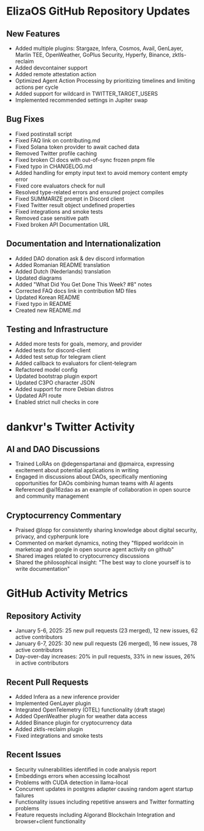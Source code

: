 # ElizaOS GitHub Repository Updates

## New Features
- Added multiple plugins: Stargaze, Infera, Cosmos, Avail, GenLayer, Marlin TEE, OpenWeather, GoPlus Security, Hyperfy, Binance, zktls-reclaim
- Added devcontainer support
- Added remote attestation action
- Optimized Agent Action Processing by prioritizing timelines and limiting actions per cycle
- Added support for wildcard in TWITTER_TARGET_USERS
- Implemented recommended settings in Jupiter swap

## Bug Fixes
- Fixed postinstall script
- Fixed FAQ link on contributing.md
- Fixed Solana token provider to await cached data
- Removed Twitter profile caching
- Fixed broken CI docs with out-of-sync frozen pnpm file
- Fixed typo in CHANGELOG.md
- Added handling for empty input text to avoid memory content empty error
- Fixed core evaluators check for null
- Resolved type-related errors and ensured project compiles
- Fixed SUMMARIZE prompt in Discord client
- Fixed Twitter result object undefined properties
- Fixed integrations and smoke tests
- Removed case sensitive path
- Fixed broken API Documentation URL

## Documentation and Internationalization
- Added DAO donation ask & dev discord information
- Added Romanian README translation
- Added Dutch (Nederlands) translation
- Updated diagrams
- Added "What Did You Get Done This Week? #8" notes
- Corrected FAQ docs link in contribution MD files
- Updated Korean README
- Fixed typo in README
- Created new README.md

## Testing and Infrastructure
- Added more tests for goals, memory, and provider
- Added tests for discord-client
- Added test setup for telegram client
- Added callback to evaluators for client-telegram
- Refactored model config
- Updated bootstrap plugin export
- Updated C3PO character JSON
- Added support for more Debian distros
- Updated API route
- Enabled strict null checks in core

# dankvr's Twitter Activity

## AI and DAO Discussions
- Trained LoRAs on @degenspartanai and @pmairca, expressing excitement about potential applications in writing
- Engaged in discussions about DAOs, specifically mentioning opportunities for DAOs combining human teams with AI agents
- Referenced @ai16zdao as an example of collaboration in open source and community management

## Cryptocurrency Commentary
- Praised @lopp for consistently sharing knowledge about digital security, privacy, and cypherpunk lore
- Commented on market dynamics, noting they "flipped worldcoin in marketcap and google in open source agent activity on github"
- Shared images related to cryptocurrency discussions
- Shared the philosophical insight: "The best way to clone yourself is to write documentation"

# GitHub Activity Metrics

## Repository Activity
- January 5-6, 2025: 25 new pull requests (23 merged), 12 new issues, 62 active contributors
- January 6-7, 2025: 30 new pull requests (26 merged), 16 new issues, 78 active contributors
- Day-over-day increases: 20% in pull requests, 33% in new issues, 26% in active contributors

## Recent Pull Requests
- Added Infera as a new inference provider
- Implemented GenLayer plugin
- Integrated OpenTelemetry (OTEL) functionality (draft stage)
- Added OpenWeather plugin for weather data access
- Added Binance plugin for cryptocurrency data
- Added zktls-reclaim plugin
- Fixed integrations and smoke tests

## Recent Issues
- Security vulnerabilities identified in code analysis report
- Embeddings errors when accessing localhost
- Problems with CUDA detection in llama-local
- Concurrent updates in postgres adapter causing random agent startup failures
- Functionality issues including repetitive answers and Twitter formatting problems
- Feature requests including Algorand Blockchain Integration and browser+client functionality